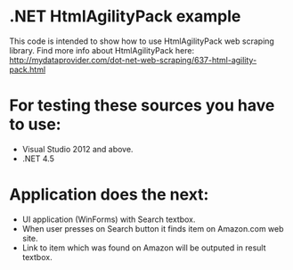 .NET HtmlAgilityPack example
============================
This code is intended to show how to use HtmlAgilityPack web scraping library.
Find more info about HtmlAgilityPack here: 
http://mydataprovider.com/dot-net-web-scraping/637-html-agility-pack.html

For testing these sources you have to use: 
=========================
- Visual Studio 2012 and above.
- .NET 4.5

Application does the next:
=========================
- UI application (WinForms) with Search textbox.
- When user presses on Search button it finds item on Amazon.com web site.
- Link to item which was found on Amazon will be outputed in result textbox.
